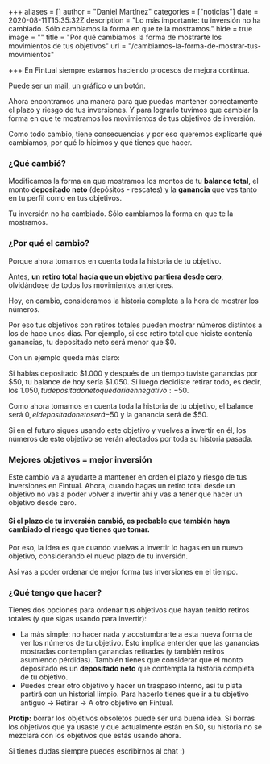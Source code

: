 +++
aliases = []
author = "Daniel Martínez"
categories = ["noticias"]
date = 2020-08-11T15:35:32Z
description = "Lo más importante: tu inversión no ha cambiado. Sólo cambiamos la forma en que te la mostramos."
hide = true
image = ""
title = "Por qué cambiamos la forma de mostrarte los movimientos de tus objetivos"
url = "/cambiamos-la-forma-de-mostrar-tus-movimientos"

+++
En Fintual siempre estamos haciendo procesos de mejora continua.

Puede ser un mail, un gráfico o un botón.

Ahora encontramos una manera para que puedas mantener correctamente el plazo y riesgo de tus inversiones. Y para lograrlo tuvimos que cambiar la forma en que te mostramos los movimientos de tus objetivos de inversión.

Como todo cambio, tiene consecuencias y por eso queremos explicarte qué cambiamos, por qué lo hicimos y qué tienes que hacer.

### ¿Qué cambió?

Modificamos la forma en que mostramos los montos de tu **balance total**, el monto **depositado neto** (depósitos - rescates) y la **ganancia** que ves tanto en tu perfil como en tus objetivos.

Tu inversión no ha cambiado. Sólo cambiamos la forma en que te la mostramos.

### ¿Por qué el cambio?

Porque ahora tomamos en cuenta toda la historia de tu objetivo.

Antes, **un retiro total hacía que un objetivo partiera desde cero**, olvidándose de todos los movimientos anteriores.

Hoy, en cambio, consideramos la historia completa a la hora de mostrar los números.

Por eso tus objetivos con retiros totales pueden mostrar números distintos a los de hace unos días. Por ejemplo, si ese retiro total que hiciste contenía ganancias, tu depositado neto será menor que $0.

Con un ejemplo queda más claro:

Si habías depositado $1.000 y después de un tiempo tuviste ganancias por $50, tu balance de hoy sería $1.050. Si luego decidiste retirar todo, es decir, los $1.050, tu depositado neto quedaría en negativo: -$50.

Como ahora tomamos en cuenta toda la historia de tu objetivo, el balance será $0, el depositado neto será -$50 y la ganancia será de $50.

Si en el futuro sigues usando este objetivo y vuelves a invertir en él, los números de este objetivo se verán afectados por toda su historia pasada.

### Mejores objetivos = mejor inversión

Este cambio va a ayudarte a mantener en orden el plazo y riesgo de tus inversiones en Fintual. Ahora, cuando hagas un retiro total desde un objetivo no vas a poder volver a invertir ahí y vas a tener que hacer un objetivo desde cero.

#### Si el plazo de tu inversión cambió, es probable que también haya cambiado el riesgo que tienes que tomar.

Por eso, la idea es que cuando vuelvas a invertir lo hagas en un nuevo objetivo, considerando el nuevo plazo de tu inversión.

Así vas a poder ordenar de mejor forma tus inversiones en el tiempo.

### ¿Qué tengo que hacer?

Tienes dos opciones para ordenar tus objetivos que hayan tenido retiros totales (y que sigas usando para invertir):

* La más simple: no hacer nada y acostumbrarte a esta nueva forma de ver los números de tu objetivo. Esto implica entender que las ganancias mostradas contemplan ganancias retiradas (y también retiros asumiendo pérdidas). También tienes que considerar que el monto depositado es un **depositado neto** que contempla la historia completa de tu objetivo.
* Puedes crear otro objetivo y hacer un traspaso interno, así tu plata partirá con un historial limpio. Para hacerlo tienes que ir a tu objetivo antiguo → Retirar → A otro objetivo en Fintual.

**Protip:** borrar los objetivos obsoletos puede ser una buena idea. Si borras los objetivos que ya usaste y que actualmente están en $0, su historia no se mezclará con los objetivos que estás usando ahora.

Si tienes dudas siempre puedes escribirnos al chat :)